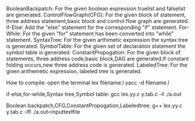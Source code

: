 BooleanBackpatch:
  For the given boolean expression truelist and falselist are generated.
ControlFlowGraph(CFG):
  For the given block of statement, three address statement,basic block and control flow graph are generated.
If-Else:
  Add the "else" statement for the corresponding "if" statement.
For-While:
  For the given "for" statement has been converted into "while" statement.
SyntaxTree:
  For the given arthimetic expression  the syntax tree is generated.
SymbolTable:
  For the given set of declaration statement the symbol table is generated.
ConstantPropogation:
  For the given block of statements, three address code,basic block,DAG are generated.If constant folding occurs,new three address code is generated.
LabeledTree:
  For the given arithemetic expression, labeled tree is generated.
  
  
How to compile:
  open the terminal
  lex filename.l
  yacc -d filename.l
  
  if-else,for-while,Syntax tree,Symbol table:
  gcc lex.yy.c y.tab.c -ll 
  ./a.out
  
  Boolean backpatch,CFG,ConstantPropogation,Labeledtree:
  g++ lex.yy.c y.tab.c -lfl 
  ./a.out<inputtextfile
  
  
